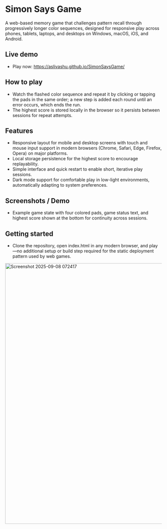 
# Simon Says Game

A web-based memory game that challenges pattern recall through progressively longer color sequences, designed for responsive play across phones, tablets, laptops, and desktops on Windows, macOS, iOS, and Android.

## Live demo
- Play now: https://aslivashu.github.io/SimonSaysGame/

## How to play
- Watch the flashed color sequence and repeat it by clicking or tapping the pads in the same order; a new step is added each round until an error occurs, which ends the run.
- The highest score is stored locally in the browser so it persists between sessions for repeat attempts.

## Features
- Responsive layout for mobile and desktop screens with touch and mouse input support in modern browsers (Chrome, Safari, Edge, Firefox, Opera) on major platforms.
- Local storage persistence for the highest score to encourage replayability.
- Simple interface and quick restart to enable short, iterative play sessions.
- Dark mode support for comfortable play in low-light environments, automatically adapting to system preferences.

## Screenshots / Demo
- Example game state with four colored pads, game status text, and highest score shown at the bottom for continuity across sessions.

## Getting started
- Clone the repository, open index.html in any modern browser, and play—no additional setup or build step required for the static deployment pattern used by web games.

<img width="951" height="838" alt="Screenshot 2025-09-08 072417" src="https://github.com/user-attachments/assets/a7c174ac-32bf-4747-8f05-9f826dafb674" />


